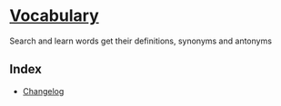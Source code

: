 # [Vocabulary](https://t1xx1.github.io/Vocabulary)

Search and learn words get their definitions, synonyms and antonyms

## Index
- [Changelog](/md/changelog.md)